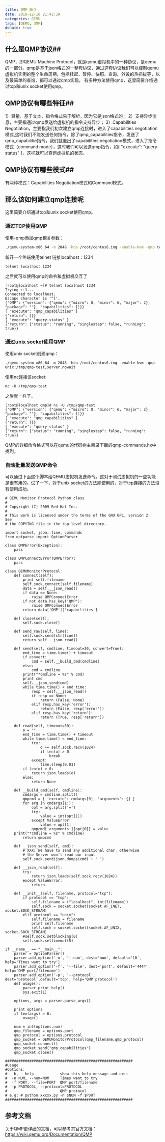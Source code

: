 ```yaml
---
title: QMP 简介
date: 2018-12-10 21:42:39
categories: QEMU
tags: [QEMU, QMP]
donate: true
---
```


## 什么是QMP协议##
QMP，即QEMU Machine Protocol，就是qemu虚拟机中的一种协议，是qemu的一部分。qmp是基于json格式的一整套协议，通过这套协议我们可以控制qemu虚拟机实例的整个生命周期，包括挂起、暂停、快照、查询、外设的热插拔等，以及最简单的查询，都可以通过qmp实现。 有多种方法使用qmp，这里简要介绍通过tcp和unix socket使用qmp。

## QMP协议有哪些特征##
1）轻量、基于文本、指令格式易于解析，因为它是json格式的；
2）支持异步消息，主要指通过qmp发送给虚拟机的指令支持异步；
3）Capabilities Negotiation，主要指我们初次建立qmp连接时，进入了capabilities negotiation模式,这时我们不能发送任何指令，除了qmp_capabilities指令，发送了qmp_capabilitie指令，我们就退出了capabilities negotiation模式，进入了指令模式（command mode），这时我们可以发送qmp指令，如{ "execute": "query-status" }，这样就可以查询虚拟机的状态。

## QMP协议有哪些模式##
 有两种模式：Capabilities Negotiation模式和Command模式。

## 那么该如何建立qmp连接呢 ##
这里简要介绍通过tcp和unix socket使用qmp。

### 通过TCP使用QMP ###
使用-qmp添加qmp相关参数：

``` bash
./qemu-system-x86_64 -m 2048 -hda /root/centos6.img -enable-kvm -qmp tcp:localhost:1234,server,nowait
```
新开一个终端使用telnet 链接localhost：1234

``` bash
telnet localhost 1234
```
之后就可以使用qmp的命令和虚拟机交互了

```
[root@localhost ~]# telnet localhost 1234
Trying ::1...
Connected to localhost.
Escape character is '^]'.
{"QMP": {"version": {"qemu": {"micro": 0, "minor": 6, "major": 2}, "package": ""}, "capabilities": []}}
{ "execute": "qmp_capabilities" }
{"return": {}}
{ "execute": "query-status" }
{"return": {"status": "running", "singlestep": false, "running": true}}
```

### 通过unix socket使用QMP ###
使用unix socket创建qmp：

```
./qemu-system-x86_64 -m 2048 -hda /root/centos6.img -enable-kvm -qmp unix:/tmp/qmp-test,server,nowait
```

使用nc连接该socket:

```
nc -U /tmp/qmp-test
```

之后就一样了。

```
[root@localhost qmp]# nc -U /tmp/qmp-test
{"QMP": {"version": {"qemu": {"micro": 0, "minor": 6, "major": 2}, "package": ""}, "capabilities": []}}
{ "execute": "qmp_capabilities" }
{"return": {}}
{ "execute": "query-status" }
{"return": {"status": "running", "singlestep": false, "running": true}}
```

QMP的详细命令格式可以在qemu的代码树主目录下面的qmp-commands.hx中找到。

### 自动批量发送QMP命令

可以通过下面这个脚本给QEMU虚拟机发送命令。这对于测试虚拟机的一些功能是很有用的。试了一下，对于unix socket的方法能使用的，对于tcp连接的方法没有使用成功。

```
# QEMU Monitor Protocol Python class
#
# Copyright (C) 2009 Red Hat Inc.
#
# This work is licensed under the terms of the GNU GPL, version 2.  See
# the COPYING file in the top-level directory.

import socket, json, time, commands
from optparse import OptionParser

class QMPError(Exception):
    pass

class QMPConnectError(QMPError):
    pass

class QEMUMonitorProtocol:
    def connect(self):
        print self.filename
        self.sock.connect(self.filename)
        data = self.__json_read()
        if data == None:
            raise QMPConnectError
        if not data.has_key('QMP'):
            raise QMPConnectError
        return data['QMP']['capabilities']

    def close(self):
        self.sock.close()

    def send_raw(self, line):
        self.sock.send(str(line))
        return self.__json_read()

    def send(self, cmdline, timeout=30, convert=True):
        end_time = time.time() + timeout
        if convert:
            cmd = self.__build_cmd(cmdline)
        else:
            cmd = cmdline
	    print("*cmdline = %s" % cmd)
        print cmd
        self.__json_send(cmd)
        while time.time() < end_time:
            resp = self.__json_read()
            if resp == None:
                return (False, None)
            elif resp.has_key('error'):
                return (False, resp['error'])
            elif resp.has_key('return'):
                return (True, resp['return'])

    def read(self, timeout=30):
        o = ""
        end_time = time.time() + timeout
        while time.time() < end_time:
            try:
                o += self.sock.recv(1024)
                if len(o) > 0:
                    break
            except:
                time.sleep(0.01)
        if len(o) > 0:
            return json.loads(o)
        else:
            return None

    def __build_cmd(self, cmdline):
        cmdargs = cmdline.split()
        qmpcmd = { 'execute': cmdargs[0], 'arguments': {} }
        for arg in cmdargs[1:]:
            opt = arg.split('=')
            try:
                value = int(opt[1])
            except ValueError:
                value = opt[1]
            qmpcmd['arguments'][opt[0]] = value
	print("*cmdline = %s" % cmdline)
        return qmpcmd

    def __json_send(self, cmd):
        # XXX: We have to send any additional char, otherwise
        # the Server won't read our input
        self.sock.send(json.dumps(cmd) + ' ')

    def __json_read(self):
        try:
            return json.loads(self.sock.recv(1024))
        except ValueError:
            return

    def __init__(self, filename, protocol="tcp"):
        if protocol == "tcp":
            self.filename = ("localhost", int(filename))
            self.sock = socket.socket(socket.AF_INET, socket.SOCK_STREAM)
        elif protocol == "unix":
            self.filename = filename
            print self.filename
            self.sock = socket.socket(socket.AF_UNIX, socket.SOCK_STREAM)
        #self.sock.setblocking(0)
        self.sock.settimeout(5)

if __name__ == "__main__":
    parser = OptionParser()
    parser.add_option('-n', '--num', dest='num', default='10', help='Times want to try')
    parser.add_option('-f', '--file', dest='port', default='4444', help='QMP port/filename')
    parser.add_option('-p', '--protocol', dest='protocol',default='tcp', help='QMP protocol')
    def usage():
        parser.print_help()
        sys.exit(1)

    options, args = parser.parse_args()

    print options
    if len(args) > 0:
        usage()

    num = int(options.num)
    qmp_filename = options.port
    qmp_protocol = options.protocol
    qmp_socket = QEMUMonitorProtocol(qmp_filename,qmp_protocol)
    qmp_socket.connect()
    qmp_socket.send("qmp_capabilities")
    qmp_socket.close()

##########################################################
#Usage
#Options:
#  -h, --help            show this help message and exit
#  -n NUM, --num=NUM     Times want to try
#  -f PORT, --file=PORT  QMP port/filename
#  -p PROTOCOL, --protocol=PROTOCOL
#                        QMP protocol
# e.g: # python xxxxx.py -n $NUM -f $PORT
##########################################################
```
## 参考文档 ##
关于QMP更详细的文档，可以参考其官方文档：
https://wiki.qemu.org/Documentation/QMP


